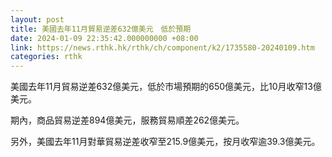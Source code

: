 ```yaml
---
layout: post
title: 美國去年11月貿易逆差632億美元　低於預期
date: 2024-01-09 22:35:42.000000000 +08:00
link: https://news.rthk.hk/rthk/ch/component/k2/1735580-20240109.htm
categories: rthk
---
```


美國去年11月貿易逆差632億美元，低於市場預期的650億美元，比10月收窄13億美元。

期內，商品貿易逆差894億美元，服務貿易順差262億美元。

另外，美國去年11月對華貿易逆差收窄至215.9億美元，按月收窄逾39.3億美元。
